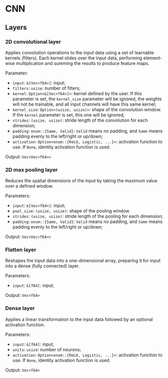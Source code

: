 # CNN

## Layers

### 2D convolutional layer

Applies convolution operations to the input data using a set of learnable
kernels (filters).
Each kernel slides over the input data, performing element-wise multiplication
and summing the results to produce feature maps.

Parameter:

- `input`: `&[Vec<f64>]`: input;
- `filters`: `usize`: number of filters;
- `kernel`: `Option<&[Vec<f64>]>`: kernel defined by the user.
  If this parameter is set, the `kernel_size` parameter will be ignored, the
  weights will not be trainable, and all input channels will have this same
  kernel;
- `kernel_size`: `Option<(usize, usize)>`: shape of the convolution window.
  If the `kernel` parameter is set, this one will be ignored;
- `strides`: `(usize, usize)`: stride length of the convolution for each dimension;
- `padding`: `enum::{Same, Valid}`: `Valid` means no padding, and `Same` means
  padding evenly to the left/right or up/down;
- `activation`: `Option<enum::{ReLU, Logistic, ...}>`: activation function to use.
  If `None`, identity activation function is used.

Output: `Vec<Vec<f64>>`

### 2D max pooling layer

Reduces the spatial dimensions of the input by taking the maximum value over a
defined window.

Parameters:

- `input`: `&[Vec<f64>]`: input;
- `pool_size`: `(usize, usize)`: shape of the pooling window.
- `strides`: `(usize, usize)`: stride length of the pooling for each dimension;
- `padding`: `enum::{Same, Valid}`: `Valid` means no padding, and `Same` means
  padding evenly to the left/right or up/down;

Output: `Vec<Vec<f64>>`

### Flatten layer

Reshapes the input data into a one-dimensional array, preparing it for input
into a dense (fully connected) layer.

Parameters:

- `input`: `&[f64]`: input;

Output: `Vec<f64>`

### Dense layer

Applies a linear transformation to the input data followed by an optional
activation function.

Parameters:

- `input`: `&[f64]`: input;
- `units`: `usize`: number of neurons;
- `activation`: `Option<enum::{ReLU, Logistic, ...}>`: activation function to use.
  If `None`, identity activation function is used.

Output: `Vec<f64>`
